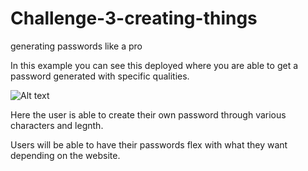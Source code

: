 # Challenge-3-creating-things
generating passwords like a pro 

In this example you can see this deployed where you are able to get a password generated with specific qualities. 

![Alt text](../../../Screen%20Shot%202023-03-13%20at%2010.18.12%20PM.png)

Here the user is able to create their own password through various characters and legnth. 

Users will be able to have their passwords flex with what they want depending on the website. 


